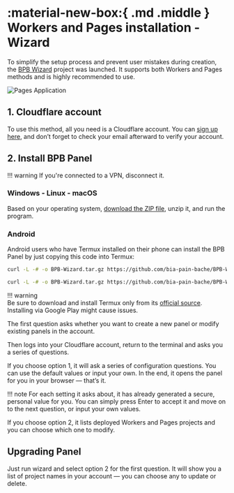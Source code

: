 # :material-new-box:{ .md .middle } Workers and Pages installation - Wizard

To simplify the setup process and prevent user mistakes during creation, the [BPB Wizard](https://github.com/bia-pain-bache/BPB-Wizard) project was launched. It supports both Workers and Pages methods and is highly recommended to use.

![Pages Application](../images/wizard.jpg)

## 1. Cloudflare account

To use this method, all you need is a Cloudflare account. You can [sign up here](https://dash.cloudflare.com/sign-up/), and don’t forget to check your email afterward to verify your account.

## 2. Install BPB Panel

!!! warning
    If you're connected to a VPN, disconnect it.

### Windows - Linux - macOS

Based on your operating system, [download the ZIP file](https://github.com/bia-pain-bache/BPB-Wizard/releases/latest), unzip it, and run the program.

### Android

Android users who have Termux installed on their phone can install the BPB Panel by just copying this code into Termux:

```bash title="ARM v8"
curl -L -# -o BPB-Wizard.tar.gz https://github.com/bia-pain-bache/BPB-Wizard/releases/latest/download/BPB-Wizard-linux-arm64.tar.gz && tar xzf BPB-Wizard.tar.gz && chmod +x ./BPB-Wizard-linux-arm64 && ./BPB-Wizard-linux-arm64
```

```bash title="ARM v7"
curl -L -# -o BPB-Wizard.tar.gz https://github.com/bia-pain-bache/BPB-Wizard/releases/latest/download/BPB-Wizard-linux-arm.tar.gz && tar xzf BPB-Wizard.tar.gz && chmod +x ./BPB-Wizard-linux-arm && ./BPB-Wizard-linux-arm
```

!!! warning  
    Be sure to download and install Termux only from its [official source](https://github.com/termux/termux-app/releases/latest). Installing via Google Play might cause issues.

The first question asks whether you want to create a new panel or modify existing panels in the account.

Then logs into your Cloudflare account, return to the terminal and asks you a series of questions.

If you choose option 1, it will ask a series of configuration questions. You can use the default values or input your own. In the end, it opens the panel for you in your browser — that’s it.

!!! note
    For each setting it asks about, it has already generated a secure, personal value for you. You can simply press Enter to accept it and move on to the next question, or input your own values.

If you choose option 2, it lists deployed Workers and Pages projects and you can choose which one to modify.

## Upgrading Panel

Just run wizard and select option 2 for the first question. It will show you a list of project names in your account — you can choose any to update or delete.
